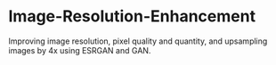 # Image-Resolution-Enhancement
Improving image resolution, pixel quality and quantity, and upsampling images by 4x using ESRGAN and GAN.

